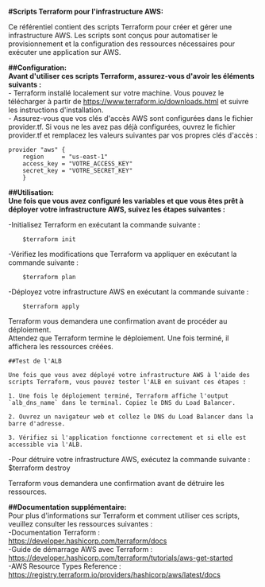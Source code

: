 **#Scripts Terraform pour l'infrastructure AWS:**

Ce référentiel contient des scripts Terraform pour créer et gérer une infrastructure AWS. Les scripts sont conçus pour automatiser le provisionnement et la configuration des ressources nécessaires pour exécuter une application sur AWS.

**##Configuration:**  
**Avant d'utiliser ces scripts Terraform, assurez-vous d'avoir les éléments suivants :**  
    - Terraform installé localement sur votre machine. Vous pouvez le télécharger à partir de https://www.terraform.io/downloads.html et suivre les instructions d'installation.  
    - Assurez-vous que vos clés d'accès AWS sont configurées dans le fichier provider.tf. Si vous ne les avez pas déjà configurées, ouvrez le fichier provider.tf et remplacez les valeurs suivantes par vos propres         clés d'accès :  

    provider "aws" {
        region     = "us-east-1"
        access_key = "VOTRE_ACCESS_KEY"
        secret_key = "VOTRE_SECRET_KEY"
        }


**##Utilisation:**  
**Une fois que vous avez configuré les variables et que vous êtes prêt à déployer votre infrastructure AWS, suivez les étapes suivantes :**

-Initialisez Terraform en exécutant la commande suivante :  

        $terraform init

-Vérifiez les modifications que Terraform va appliquer en exécutant la commande suivante :  

        $terraform plan

-Déployez votre infrastructure AWS en exécutant la commande suivante :  

        $terraform apply
    
Terraform vous demandera une confirmation avant de procéder au déploiement.  
Attendez que Terraform termine le déploiement. Une fois terminé, il affichera les ressources créées.  

    ##Test de l'ALB

    Une fois que vous avez déployé votre infrastructure AWS à l'aide des scripts Terraform, vous pouvez tester l'ALB en suivant ces étapes :

    1. Une fois le déploiement terminé, Terraform affiche l'output `alb_dns_name` dans le terminal. Copiez le DNS du Load Balancer.

    2. Ouvrez un navigateur web et collez le DNS du Load Balancer dans la barre d'adresse.

    3. Vérifiez si l'application fonctionne correctement et si elle est accessible via l'ALB.


-Pour détruire votre infrastructure AWS, exécutez la commande suivante :  
            $terraform destroy  
        
Terraform vous demandera une confirmation avant de détruire les ressources.

**##Documentation supplémentaire:**  
Pour plus d'informations sur Terraform et comment utiliser ces scripts, veuillez consulter les ressources suivantes :  
    -Documentation Terraform :  https://developer.hashicorp.com/terraform/docs  
    -Guide de démarrage AWS avec Terraform : https://developer.hashicorp.com/terraform/tutorials/aws-get-started  
    -AWS Resource Types Reference : https://registry.terraform.io/providers/hashicorp/aws/latest/docs  
